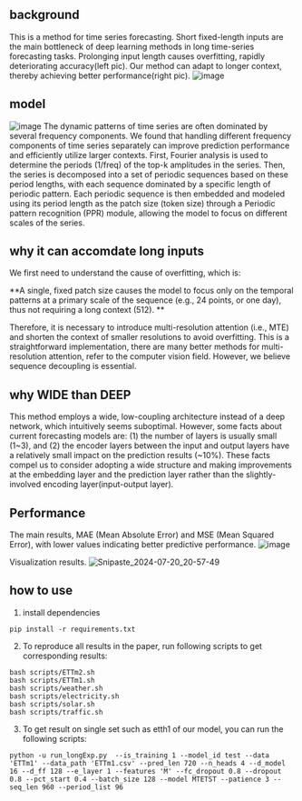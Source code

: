 ## background
This is a method for time series forecasting. Short fixed-length inputs are the main bottleneck of deep learning methods in long time-series forecasting tasks. Prolonging input length causes overfitting, rapidly deteriorating accuracy(left pic). Our method can adapt to longer context, thereby achieving better performance(right pic).
![image](https://github.com/Houyikai/MTE/assets/39182537/b2a37717-cda2-44d3-a0a5-adef22f95c6e)

## model
![image](https://github.com/Houyikai/MTE/assets/39182537/4165815c-97f9-46f8-a635-787a5bf4e5c2)
The dynamic patterns of time series are often dominated by several frequency components. We found that handling different frequency components of time series separately can improve prediction performance and efficiently utilize larger contexts. First, Fourier analysis is used to determine the periods (1/freq) of the top-k amplitudes in the series. Then, the series is decomposed into a set of periodic sequences based on these period lengths, with each sequence dominated by a specific length of periodic pattern. Each periodic sequence is then embedded and modeled using its period length as the patch size (token size) through a Periodic pattern recognition (PPR) module, allowing the model to focus on different scales of the series.

## why it can accomdate long inputs 
We first need to understand the cause of overfitting, which is:

**A single, fixed patch size causes the model to focus only on the temporal patterns at a primary scale of the sequence (e.g., 24 points, or one day), thus not requiring a long context (512). **

Therefore, it is necessary to introduce multi-resolution attention (i.e., MTE) and shorten the context of smaller resolutions to avoid overfitting. This is a straightforward implementation,  there are many better methods for multi-resolution attention, refer to the computer vision field. However, we believe sequence decoupling is essential.

## why WIDE than DEEP
This method employs a wide, low-coupling architecture instead of a deep network, which intuitively seems suboptimal. However, some facts about current forecasting models are: (1) the number of layers is usually small (1~3), and (2) the encoder layers between the input and output layers have a relatively small impact on the prediction results (~10%). These facts compel us to consider adopting a wide structure and making improvements at the embedding layer and the prediction layer rather than the slightly-involved encoding layer(input-output layer).

## Performance
The main results, MAE (Mean Absolute Error) and MSE (Mean Squared Error), with lower values indicating better predictive performance.
![image](https://github.com/Houyikai/MTE/assets/39182537/81e89266-7adc-45a3-ac5e-033bf1b6c8e6)

Visualization results.
![Snipaste_2024-07-20_20-57-49](https://github.com/user-attachments/assets/c64fb174-8cfa-4219-8cfa-e6b0e69bc6f4)


## how to use
1. install dependencies 
```
pip install -r requirements.txt
```

2. To reproduce all results in the paper, run following scripts to get corresponding results:
```
bash scripts/ETTm2.sh
bash scripts/ETTm1.sh
bash scripts/weather.sh
bash scripts/electricity.sh
bash scripts/solar.sh
bash scripts/traffic.sh
```

3. To get result on single set such as etth1 of our model, you can run the following scripts:
```
python -u run_longExp.py  --is_training 1 --model_id test --data 'ETTm1' --data_path 'ETTm1.csv' --pred_len 720 --n_heads 4 --d_model 16 --d_ff 128 --e_layer 1 --features 'M' --fc_dropout 0.8 --dropout 0.8 --pct_start 0.4 --batch_size 128 --model MTETST --patience 3 --seq_len 960 --period_list 96
```
